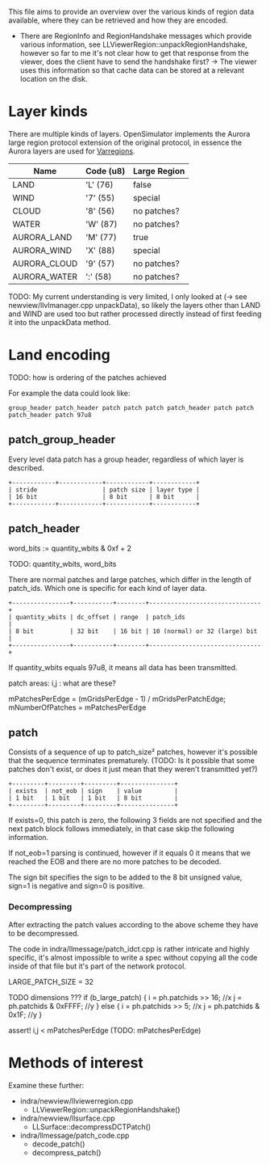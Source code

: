 This file aims to provide an overview over the various kinds of region data available, where they can be retrieved and how they are encoded.

- There are RegionInfo and RegionHandshake messages which provide various information,
  see LLViewerRegion::unpackRegionHandshake, however so far to me it's not clear how to
  get that response from the viewer, does the client have to send the handshake first?
  → The viewer uses this information so that cache data can be stored at a relevant
    location on the disk.

# Layer kinds
There are multiple kinds of layers. OpenSimulator implements the Aurora large region protocol extension of the original protocol,
in essence the Aurora layers are used for [Varregions](http://opensimulator.org/wiki/Varregion).

| Name         | Code (u8) | Large Region |
| ------------ | --------- | ------------ |
| LAND         | 'L' (76)  | false        |
| WIND         | '7' (55)  | special      |
| CLOUD        | '8' (56)  | no patches?  |
| WATER        | 'W' (87)  | no patches?  |
| AURORA_LAND  | 'M' (77)  | true         |
| AURORA_WIND  | 'X' (88)  | special      |
| AURORA_CLOUD | '9' (57)  | no patches?  |
| AURORA_WATER | ':' (58)  | no patches?  |

TODO: My current understanding is very limited, I only looked at (→ see newview/llvlmanager.cpp unpackData), so likely the layers other than
      LAND and WIND are used too but rather processed directly instead of first feeding it into the unpackData method.

# Land encoding
TODO: how is ordering of the patches achieved

For example the data could look like:
```
group_header patch_header patch patch patch patch_header patch patch patch_header patch 97u8
```

## patch_group_header
Every level data patch has a group header, regardless of which layer is described.

```
+------------+------------+------------+------------+
| stride                  | patch size | layer type |
| 16 bit                  | 8 bit      | 8 bit      |
+------------+------------+------------+------------+
```

## patch_header
word_bits := quantity_wbits & 0xf + 2

TODO: quantity_wbits, word_bits

There are normal patches and large patches, which differ in the length of patch_ids.
Which one is specific for each kind of layer data.

```
+----------------+-----------+--------+-------------------------------+
| quantity_wbits | dc_offset | range  | patch_ids                     |
| 8 bit          | 32 bit    | 16 bit | 10 (normal) or 32 (large) bit |
+----------------+-----------+--------+-------------------------------+
```

If quantity_wbits equals 97u8, it means all data has been transmitted.


patch areas:
i,j : what are these?

mPatchesPerEdge = (mGridsPerEdge - 1) / mGridsPerPatchEdge;
mNumberOfPatches = mPatchesPerEdge

## patch
Consists of a sequence of up to patch_size² patches, however it's possible that the sequence
terminates prematurely. (TODO: Is it possible that some patches don't exist, or does it just
mean that they weren't transmitted yet?)

```
+---------+---------+---------+---------------+
| exists  | not_eob | sign    | value         |
| 1 bit   | 1 bit   | 1 bit   | 8 bit         |
+---------+---------+---------+---------------+
```

If exists=0, this patch is zero, the following 3 fields are not specified and the next patch block follows immediately, in that case skip the following information.

If not_eob=1 parsing is continued, however if it equals 0 it means that we reached the EOB and there
are no more patches to be decoded.

The sign bit specifies the sign to be added to the 8 bit unsigned value, sign=1 is negative and sign=0 is positive.

### Decompressing
After extracting the patch values according to the above scheme they have to be decompressed.

The code in indra/llmessage/patch_idct.cpp is rather intricate and highly specific, it's almost
impossible to write a spec without copying all the code inside of that file but it's part of the network protocol.

LARGE_PATCH_SIZE = 32

TODO
dimensions ???
        if (b_large_patch)
        {
            i = ph.patchids >> 16; //x
            j = ph.patchids & 0xFFFF; //y
        }
        else
        {
            i = ph.patchids >> 5; //x
            j = ph.patchids & 0x1F; //y
        }

assert! i,j < mPatchesPerEdge (TODO: mPatchesPerEdge)



# Methods of interest
Examine these further:

- indra/newview/llviewerregion.cpp
  - LLViewerRegion::unpackRegionHandshake()
- indra/newview/llsurface.cpp
  - LLSurface::decompressDCTPatch()
- indra/llmessage/patch_code.cpp
  - decode_patch()
  - decompress_patch()
